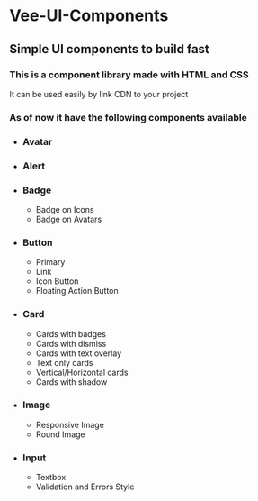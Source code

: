 # Vee-UI-Components
## Simple UI components to build fast

### This is a component library made with HTML and CSS  
It can be used easily by link CDN to your project

### As of now it have the following components available
- ### Avatar
- ### Alert
- ### Badge
  - Badge on Icons
  - Badge on Avatars
- ### Button
  - Primary
  - Link
  - Icon Button
  - Floating Action Button
- ### Card
  - Cards with badges
  - Cards with dismiss
  - Cards with text overlay
  - Text only cards
  - Vertical/Horizontal cards
  - Cards with shadow
- ### Image
  - Responsive Image
  - Round Image
- ### Input
  - Textbox
  - Validation and Errors Style

